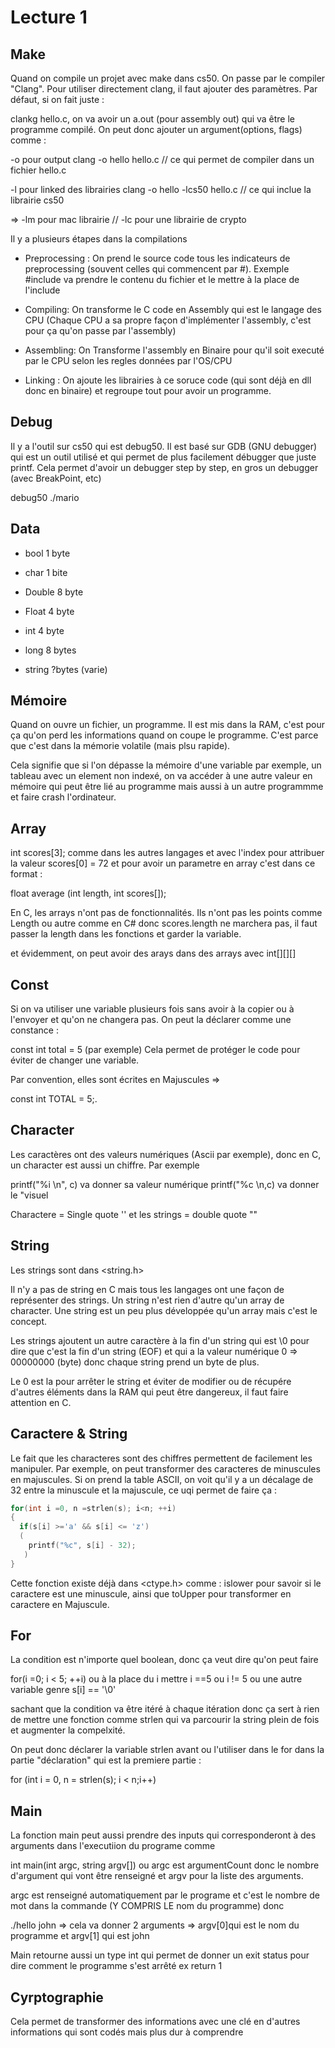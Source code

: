 # Lecture 1

## Make

Quand on compile un projet avec make dans cs50. On passe par le compiler "Clang". Pour utiliser directement clang, il faut ajouter des paramètres. Par défaut, si on fait juste :

clankg hello.c, on va avoir un a.out (pour assembly out) qui va être le programme compilé. On peut donc ajouter un argument(options, flags) comme :

-o pour output
clang -o hello hello.c // ce qui permet de compiler dans un fichier hello.c

-l pour linked des librairies
clang -o hello -lcs50 hello.c // ce qui inclue la librairie cs50

=> -lm pour mac librairie // -lc pour une librairie de crypto

Il y a plusieurs étapes dans la compilations

* Preprocessing : On prend le source code tous les indicateurs de preprocessing (souvent celles qui commencent par #). Exemple #include va prendre le contenu du fichier et le mettre à la place de l'include

* Compiling: On transforme le C code en Assembly qui est le langage des CPU (Chaque CPU a sa propre façon d'implémenter l'assembly, c'est pour ça qu'on passe par l'assembly)

* Assembling: On Transforme l'assembly en Binaire pour qu'il soit executé par le CPU selon les regles données par l'OS/CPU

* Linking : On ajoute les librairies à ce soruce code (qui sont déjà en dll donc en binaire) et regroupe tout pour avoir un programme. 


## Debug

Il y a l'outil sur cs50 qui est debug50. Il est basé sur GDB (GNU debugger) qui est un outil utilisé et qui permet de plus facilement débugger que juste printf. Cela permet d'avoir un debugger step by step, en gros un debugger (avec BreakPoint, etc)

debug50 ./mario

## Data

* bool 1 byte

* char 1 bite

* Double 8 byte

* Float 4 byte

* int 4 byte

* long 8 bytes

* string ?bytes (varie)

## Mémoire
Quand on ouvre un fichier, un programme. Il est mis dans la RAM, c'est pour ça qu'on perd les informations quand on coupe le programme. C'est parce que c'est dans la mémorie volatile (mais plsu rapide).

Cela signifie que si l'on dépasse la mémoire d'une variable par exemple, un tableau avec un element non indexé, on va accéder à une autre valeur en mémoire qui peut être lié au programme mais aussi à un autre programmme et faire crash l'ordinateur.

## Array

int scores[3]; comme dans les autres langages et avec l'index pour attribuer la valeur scores[0] = 72 et pour avoir un parametre en array c'est dans ce format :

float average (int length, int scores[]);

En C, les arrays n'ont pas de fonctionnalités. Ils n'ont pas les points comme Length ou autre comme en C# donc scores.length ne marchera pas, il faut passer la length dans les fonctions et garder la variable.

et évidemment, on peut avoir des arays dans des arrays avec int[][][]

## Const

Si on va utiliser une variable plusieurs fois sans avoir à la copier ou à l'envoyer et qu'on ne changera pas. On peut la déclarer comme une constance :

const int total = 5 (par exemple) Cela permet de protéger le code pour éviter de changer une variable.

Par convention, elles sont écrites en Majuscules =>

const int TOTAL = 5;.

## Character

Les caractères ont des valeurs numériques (Ascii par exemple), donc en C, un character est aussi un chiffre. Par exemple

printf("%i \n", c) va donner sa valeur numérique
printf("%c \n,c) va donner le "visuel

Charactere = Single quote ''  et les strings = double quote ""

## String

Les strings sont dans <string.h>

Il n'y a pas de string en C mais tous les langages ont une façon de représenter des strings. Un string n'est rien d'autre qu'un array de character. Une string est un peu plus développée qu'un array mais c'est le concept.

Les strings ajoutent un autre caractère à la fin d'un string qui est \0 pour dire que c'est la fin d'un string (EOF) et qui a la valeur numérique 0 => 00000000 (byte) donc chaque string prend un byte de plus.

Le 0 est la pour arrêter le string et éviter de modifier ou de récupére d'autres éléments dans la RAM qui peut être dangereux, il faut faire attention en C.

## Caractere & String

Le fait que les characteres sont des chiffres permettent de facilement les manipuler. Par exemple, on peut transformer des caracteres de minuscules en majuscules. Si on prend la table ASCII, on voit qu'il y a un décalage de 32 entre la minuscule et la majuscule, ce uqi permet de faire ça :

``` C
for(int i =0, n =strlen(s); i<n; ++i)
{
  if(s[i] >='a' && s[i] <= 'z')
  (
    printf("%c", s[i] - 32);
   )
}
```

Cette fonction existe déjà dans <ctype.h> comme : islower pour savoir si le caractere est une minuscule, ainsi que toUpper pour transformer en caractere en Majuscule.

## For

La condition est n'importe quel boolean, donc ça veut dire qu'on peut faire

for(i =0; i < 5; ++i) ou à la place du i mettre i ==5 ou i != 5 ou une autre variable genre s[i] == '\0'

sachant que la condition va être itéré à chaque itération donc ça sert à rien de mettre une fonction comme strlen qui va parcourir la string plein de fois et augmenter la compelxité.

On peut donc déclarer la variable strlen avant ou l'utiliser dans le for dans la partie "déclaration" qui est la premiere partie :

for (int i = 0, n = strlen(s); i < n;i++)

## Main

La fonction main peut aussi prendre des inputs qui corresponderont à des arguments dans l'executiion du programe comme

int main(int argc, string argv[]) ou argc est argumentCount donc le nombre d'argument qui vont être renseigné et argv pour la liste des arguments.

argc est renseigné automatiquement par le programe et c'est le nombre de mot dans la commande (Y COMPRIS LE nom du programme) donc

./hello john => cela va donner 2 arguments => argv[0]qui est le nom du programme et argv[1] qui est john

Main retourne aussi un type int qui permet de donner un exit status pour dire comment le programme s'est arrêté ex return 1

## Cyrptographie

Cela permet de transformer des informations avec une clé en d'autres informations qui sont codés mais plus dur à comprendre
